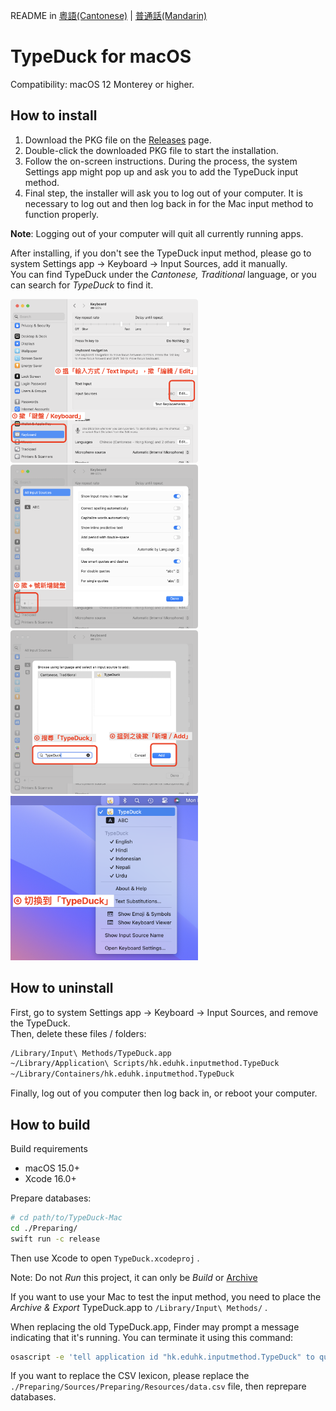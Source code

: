 README in [粵語(Cantonese)](README.md) | [普通話(Mandarin)](README-cmn.md)

# TypeDuck for macOS
Compatibility: macOS 12 Monterey or higher.

## How to install
1. Download the PKG file on the [Releases](https://github.com/TypeDuck-HK/TypeDuck-Mac/releases) page.
2. Double-click the downloaded PKG file to start the installation.
3. Follow the on-screen instructions. During the process, the system Settings app might pop up and ask you to add the TypeDuck input method.
4. Final step, the installer will ask you to log out of your computer. It is necessary to log out and then log back in for the Mac input method to function properly.

**Note**: Logging out of your computer will quit all currently running apps.

After installing, if you don't see the TypeDuck input method, please go to system Settings app → Keyboard → Input Sources, add it manually.  
You can find TypeDuck under the *Cantonese, Traditional* language, or you can search for *TypeDuck* to find it.


<img width="300" alt="Screenshot 1" src="images/screenshot-step-1-and-2.png"/><img width="300" alt="Screenshot 2" src="images/screenshot-step-3.png"/>
<br>
<img width="300" alt="Screenshot 3" src="images/screenshot-step-4-and-5.png"/><img width="300" alt="Screenshot 4" src="images/screenshot-step-6.png"/>


## How to uninstall
First, go to system Settings app → Keyboard → Input Sources, and remove the TypeDuck.  
Then, delete these files / folders:
~~~bash
/Library/Input\ Methods/TypeDuck.app
~/Library/Application\ Scripts/hk.eduhk.inputmethod.TypeDuck
~/Library/Containers/hk.eduhk.inputmethod.TypeDuck
~~~

Finally, log out of you computer then log back in, or reboot your computer.

## How to build
Build requirements
- macOS 15.0+
- Xcode 16.0+

Prepare databases:
~~~bash
# cd path/to/TypeDuck-Mac
cd ./Preparing/
swift run -c release
~~~
Then use Xcode to open `TypeDuck.xcodeproj` .

Note: Do not *Run* this project, it can only be *Build* or [Archive](https://developer.apple.com/documentation/xcode/distributing-your-app-for-beta-testing-and-releases#Create-an-archive-of-your-app)

If you want to use your Mac to test the input method, you need to place the *Archive & Export* TypeDuck.app to `/Library/Input\ Methods/` .

When replacing the old TypeDuck.app, Finder may prompt a message indicating that it's running. You can terminate it using this command:
~~~bash
osascript -e 'tell application id "hk.eduhk.inputmethod.TypeDuck" to quit'
~~~

If you want to replace the CSV lexicon, please replace the `./Preparing/Sources/Preparing/Resources/data.csv` file, then reprepare databases.
